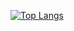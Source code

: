 [![Top Langs](https://github-readme-stats.vercel.app/api/top-langs/?username=choco0908&layout=compact)](https://github.com/anuraghazra/github-readme-stats)
